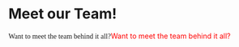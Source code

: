 # Meet our Team!
<html>
<head>
   <p><font face="Times new roman">Want to meet the team behind it all?</font><font color="red">Want to meet the team behind it all?</font></p>
</head>
<body>
  <size>
</body>
</html>
